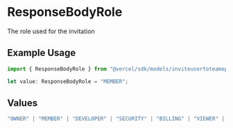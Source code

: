 # ResponseBodyRole

The role used for the invitation

## Example Usage

```typescript
import { ResponseBodyRole } from "@vercel/sdk/models/inviteusertoteamop.js";

let value: ResponseBodyRole = "MEMBER";
```

## Values

```typescript
"OWNER" | "MEMBER" | "DEVELOPER" | "SECURITY" | "BILLING" | "VIEWER" | "CONTRIBUTOR"
```